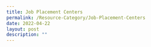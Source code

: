 ```yaml
---
title: Job Placement Centers
permalink: /Resource-Category/Job-Placement-Centers
date: 2022-04-22
layout: post
description: ""
---
```

